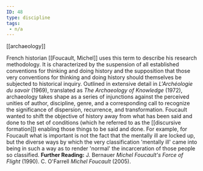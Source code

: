```yaml
---
ID: 48
type: discipline
tags: 
 - n/a
---
```


[[archaeology]]

 French
historian [[Foucault, Michel]]
uses this term to describe his research methodology. It is characterized
by the suspension of all established conventions for thinking and doing
history and the supposition that those very conventions for thinking and
doing history should themselves be subjected to historical inquiry.
Outlined in extensive detail in *L'Archéologie du savoir* (1969),
translated as *The Archaeology of Knowledge* (1972), archaeology takes
shape as a series of injunctions against the perceived unities of
author, discipline, genre, and a corresponding call to recognize the
significance of dispersion, recurrence, and transformation. Foucault
wanted to shift the objective of history away from what has been said
and done to the set of conditions (which he referred to as the
[[discursive formation]])
enabling those things to be said and done. For example, for Foucault
what is important is not the fact that the mentally ill are locked up,
but the diverse ways by which the very classification 'mentally ill'
came into being in such a way as to render 'normal' the incarceration of
those people so classified.
**Further Reading:** J. Bernauer *Michel Foucault's Force of Flight*
(1990).
C. O'Farrell *Michel Foucault* (2005).
